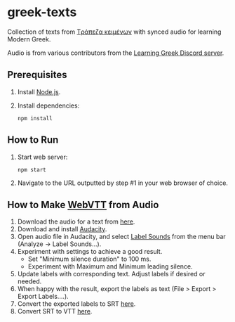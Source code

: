 # greek-texts

Collection of texts from [Tράπεζα κειμένων](https://www.greek-language.gr/certification/dbs/teachers/index.html) with synced audio for learning Modern Greek.

Audio is from various contributors from the [Learning Greek Discord server](https://discord.gg/greek).

## Prerequisites

1. Install [Node.js](https://nodejs.org/en/).

2. Install dependencies:

       npm install

## How to Run

1. Start web server:

       npm start

2. Navigate to the URL outputted by step #1 in your web browser of choice.

## How to Make [WebVTT](https://developer.mozilla.org/en-US/docs/Web/API/WebVTT_API) from Audio

1. Download the audio for a text from [here](https://drive.google.com/drive/folders/1gxJgzlEunNgol6r6nW2M5GJiXV_RhB4n).
2. Download and install [Audacity](https://www.audacityteam.org/).
3. Open audio file in Audacity, and select [Label Sounds](https://manual.audacityteam.org/man/label_sounds.html) from the menu bar (Analyze -> Label Sounds...).
4. Experiment with settings to achieve a good result.
   * Set "Minimum silence duration" to 100 ms.
   * Experiment with Maximum and Minimum leading silence.
5. Update labels with corresponding text. Adjust labels if desired or needed.
6. When happy with the result, export the labels as text (File > Export > Export Labels....).
7. Convert the exported labels to SRT [here](http://magcius.github.io/audaciter/).
8. Convert SRT to VTT [here](https://www.happyscribe.com/subtitle-tools/convert-srt-to-vtt).
